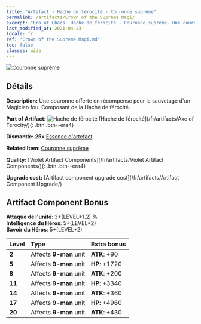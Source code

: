 ```yaml
---
title: "Artefact - Hache de férocité - Couronne suprême"
permalink: /artifacts/Crown of the Supreme Magi/
excerpt: "Era of Chaos  Hache de férocité - Couronne suprême. Une couronne offerte en récompense pour le sauvetage d'un Magicien fou. Composant de la Hache de férocité."
last_modified_at: 2021-04-23
locale: fr
ref: "Crown of the Supreme Magi.md"
toc: false
classes: wide
---
```


 ![Couronne suprême](/images/t/artifact_40313.png)



## Détails

 **Description:** Une couronne offerte en récompense pour le sauvetage d'un Magicien fou. Composant de la Hache de férocité.

 **Part of Artifact:** ![Hache de férocité](/images/t/icon_artifact_31.png) [Hache de férocité](/fr/artifacts/Axe of Ferocity/){: .btn .btn--era4}

 **Dismantle: 25x** [Essence d'artefact](/ItemsFR/con_905/)

 **Related Item**: [Couronne suprême](/ItemsFR/art_127/)

 **Quality:** [Violet Artifact Components](/fr/artifacts/Violet Artifact Components/){: .btn .btn--era4}

 **Upgrade cost:** [Artifact component upgrade cost](/fr/artifacts/Artifact Component Upgrade/)

## Artifact Component Bonus

  **Attaque de l'unité**: 3+(LEVEL\*1.2) %<br/>**Intelligence du Héros**: 5+(LEVEL\*2)<br/>**Savoir du Héros**: 5+(LEVEL\*2)

  |  Level  | Type |    Extra bonus  | 
  |:--------|:-----|:----------------| 
  | **2** | Affects **9-man** unit | **ATK**: +90 | 
  | **5** | Affects **9-man** unit | **HP**: +1720 | 
  | **8** | Affects **9-man** unit | **ATK**: +200 | 
  | **11** | Affects **9-man** unit | **HP**: +3340 | 
  | **14** | Affects **9-man** unit | **ATK**: +360 | 
  | **17** | Affects **9-man** unit | **HP**: +4960 | 
  | **20** | Affects **9-man** unit | **ATK**: +430 | 
